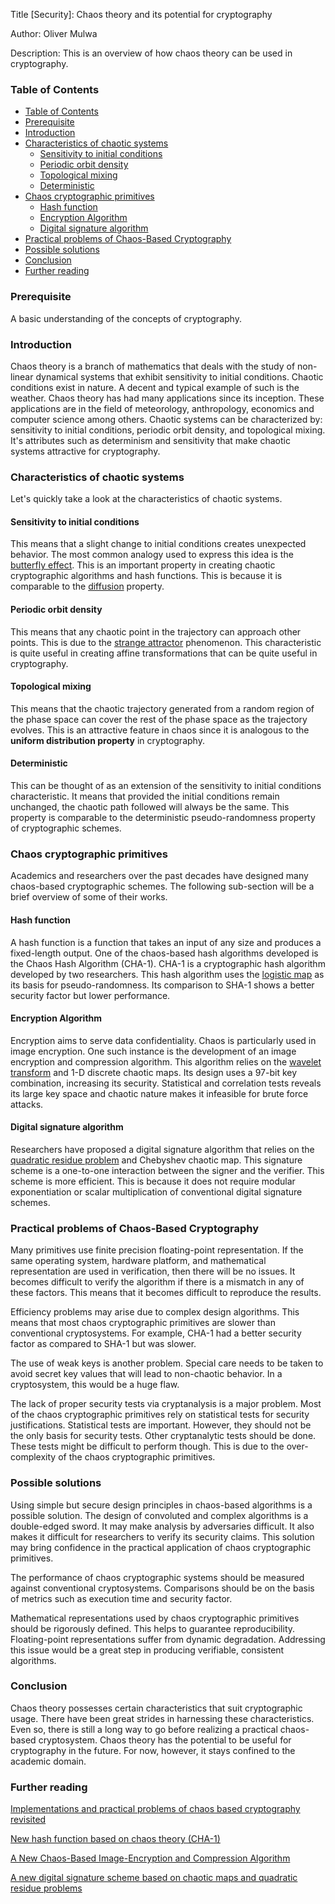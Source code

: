 Title [Security]: Chaos theory and its potential for cryptography

Author: Oliver Mulwa

Description: This is an overview of how chaos theory can be used in cryptography.

### Table of Contents
- [Table of Contents](#table-of-contents)
- [Prerequisite](#prerequisite)
- [Introduction](#introduction)
- [Characteristics of chaotic systems](#characteristics-of-chaotic-systems)
  - [Sensitivity to initial conditions](#sensitivity-to-initial-conditions)
  - [Periodic orbit density](#periodic-orbit-density)
  - [Topological mixing](#topological-mixing)
  - [Deterministic](#deterministic)
- [Chaos cryptographic primitives](#chaos-cryptographic-primitives)
  - [Hash function](#hash-function)
  - [Encryption Algorithm](#encryption-algorithm)
  - [Digital signature algorithm](#digital-signature-algorithm)
- [Practical problems of Chaos-Based Cryptography](#practical-problems-of-chaos-based-cryptography)
- [Possible solutions](#possible-solutions)
- [Conclusion](#conclusion)
- [Further reading](#further-reading)


### Prerequisite
A basic understanding of the concepts of cryptography.

### Introduction
Chaos theory is a branch of mathematics that deals with the study of non-linear dynamical systems that exhibit sensitivity to initial conditions. Chaotic conditions exist in nature. A decent and typical example of such is the weather. Chaos theory has had many applications since its inception. These applications are in the field of meteorology, anthropology, economics and computer science among others. Chaotic systems can be characterized by: sensitivity to initial conditions, periodic orbit density, and topological mixing. It's attributes such as determinism and sensitivity that make chaotic systems attractive for cryptography.

### Characteristics of chaotic systems
Let's quickly take a look at the characteristics of chaotic systems.

#### Sensitivity to initial conditions
This means that a slight change to initial conditions creates unexpected behavior. The most common analogy used to express this idea is the [butterfly effect](https://fractalfoundation.org/resources/what-is-chaos-theory/). This is an important property in creating chaotic cryptographic algorithms and hash functions. This is because it is comparable to the [diffusion](https://cryptography.fandom.com/wiki/Confusion_and_diffusion) property.

#### Periodic orbit density
This means that any chaotic point in the trajectory can approach other points. This is due to the [strange attractor](https://www.stsci.edu/~lbradley/seminar/attractors.html) phenomenon. This characteristic is quite useful in creating affine transformations that can be quite useful in cryptography.

#### Topological mixing
This means that the chaotic trajectory generated from a random region of the phase space can cover the rest of the phase space as the trajectory evolves. This is an attractive feature in chaos since it is analogous to the **uniform distribution property** in cryptography.

#### Deterministic
This can be thought of as an extension of the sensitivity to initial conditions characteristic. It means that provided the initial conditions remain unchanged, the chaotic path followed will always be the same. This property is comparable to the deterministic pseudo-randomness property of cryptographic schemes.

### Chaos cryptographic primitives
Academics and researchers over the past decades have designed many chaos-based cryptographic schemes. The following sub-section will be a brief overview of some of their works.

#### Hash function
A hash function is a function that takes an input of any size and produces a fixed-length output. One of the chaos-based hash algorithms developed is the Chaos Hash Algorithm (CHA-1). CHA-1 is a cryptographic hash algorithm developed by two researchers. This hash algorithm uses the [logistic map](https://mathworld.wolfram.com/LogisticMap.html) as its basis for pseudo-randomness. Its comparison to SHA-1 shows a better security factor but lower performance.

#### Encryption Algorithm
Encryption aims to serve data confidentiality. Chaos is particularly used in image encryption. One such instance is the development of an image encryption and compression algorithm. This algorithm relies on the [wavelet transform](https://en.wikipedia.org/wiki/Wavelet_transform) and 1-D discrete chaotic maps. Its design uses a 97-bit key combination, increasing its security. Statistical and correlation tests reveals its large key space and chaotic nature makes it infeasible for brute force attacks. 

#### Digital signature algorithm
Researchers have proposed a digital signature algorithm that relies on the [quadratic residue problem](https://en.wikipedia.org/wiki/Quadratic_residuosity_problem) and Chebyshev chaotic map. This signature scheme is a one-to-one interaction between the signer and the verifier. This scheme is more efficient. This is because it does not require modular exponentiation or scalar multiplication of conventional digital signature schemes. 

### Practical problems of Chaos-Based Cryptography
Many primitives use finite precision floating-point representation. If the same operating system, hardware platform, and mathematical representation are used in verification, then there will be no issues. It becomes difficult to verify the algorithm if there is a mismatch in any of these factors. This means that it becomes difficult to reproduce the results.

Efficiency problems may arise due to complex design algorithms. This means that most chaos cryptographic primitives are slower than conventional cryptosystems. For example, CHA-1 had a better security factor as compared to SHA-1 but was slower.

The use of weak keys is another problem. Special care needs to be taken to avoid secret key values that will lead to non-chaotic behavior. In a cryptosystem, this would be a huge flaw.

The lack of proper security tests via cryptanalysis is a major problem. Most of the chaos cryptographic primitives rely on statistical tests for security justifications. Statistical tests are important. However, they should not be the only basis for security tests. Other cryptanalytic tests should be done. These tests might be difficult to perform though. This is due to the over-complexity of the chaos cryptographic primitives.

### Possible solutions
Using simple but secure design principles in chaos-based algorithms is a possible solution. The design of convoluted and complex algorithms is a double-edged sword. It may make analysis by adversaries difficult. It also makes it difficult for researchers to verify its security claims. This solution may bring confidence in the practical application of chaos cryptographic primitives.

The performance of chaos cryptographic systems should be measured against conventional cryptosystems. Comparisons should be on the basis of metrics such as execution time and security factor.

Mathematical representations used by chaos cryptographic primitives should be rigorously defined. This helps to guarantee reproducibility. Floating-point representations suffer from dynamic degradation. Addressing this issue would be a great step in producing verifiable, consistent algorithms.

### Conclusion
Chaos theory possesses certain characteristics that suit cryptographic usage. There have been great strides in harnessing these characteristics. Even so, there is still a long way to go before realizing a practical chaos-based cryptosystem. Chaos theory has the potential to be useful for cryptography in the future. For now, however, it stays confined to the academic domain.

### Further reading
[Implementations and practical problems of chaos based cryptography revisited](https://www.sciencedirect.com/science/article/abs/pii/S2214212619306544)

[New hash function based on chaos theory (CHA-1)](https://www.researchgate.net/publication/253155858_New_hash_function_based_on_chaos_theory_CHA-1)

[A New Chaos-Based Image-Encryption and Compression Algorithm](https://www.hindawi.com/journals/jece/2012/179693/) 

[A new digital signature scheme based on chaotic maps and quadratic residue problems](https://www.naturalspublishing.com/files/published/317re1c6x421q3.pdf)